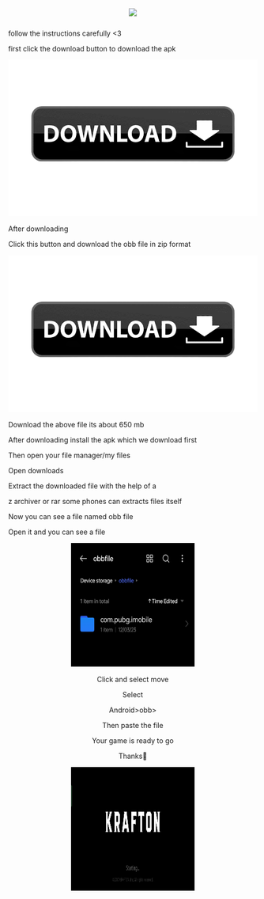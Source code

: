 <h1 align="center">
<img src="https://readme-typing-svg.herokuapp.com/?lines=Hola,+amigos!+👋;This+is+justin+x3....;by+using+this+website+;you'll+be+able+to+download;the+old+pubg+mobile&center=true&size=30">
  </a>
</h1>

follow the instructions carefully <3



first click the download button to download the apk

<code><a href="https://www.mediafire.com/file/cjlm7fof6qudym8/Battlegrounds_India.apk/file" title="apk file"><img  src="Images/download.png"></a></code>          



After downloading

Click this button and download the obb file in zip format


<code><a href="https://www.mediafire.com/file/bkirzlc681x86ir/obbfile.zip/file" title="obb"><img  src="Images/download.png"></a></code>

Download the above file its about 650 mb


After downloading install the apk which we download first


Then open your file manager/my files

Open downloads

Extract the downloaded file with the help of a

z archiver or rar some phones can extracts files itself

Now you can see a file named obb file

Open it and you can see a file

<div align="center">
<img src="https://github.com/justinx3/pubg/blob/main/Images/IMG_20230312_205142.jpg" height="250" width="250" >

Click and select move

Select

Android>obb>

Then paste the file


  Your game is ready to go



Thanks🤍


<img src="https://github.com/justinx3/pubg/blob/main/Images/Screenshot_2023-03-12-20-54-23-00_db2300be643d553259cbc11cd691d2a5.jpg" height="250" width="250" >

